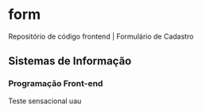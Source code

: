 # form
Repositório de código frontend | Formulário de Cadastro
<h2>Sistemas de Informação</h2>
<h3>Programação Front-end</h3>


<p>Teste sensacional uau</p>